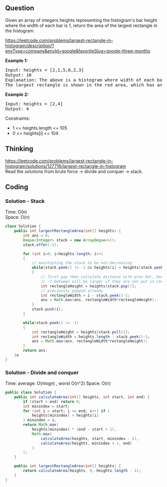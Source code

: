 ## Question
Given an array of integers heights representing the histogram's bar height where the width of each bar is 1, return the area of the largest rectangle in the histogram.  

https://leetcode.com/problems/largest-rectangle-in-histogram/description/?envType=company&envId=google&favoriteSlug=google-three-months

**Example 1:**
<pre>
Input: heights = [2,1,5,6,2,3]
Output: 10
Explanation: The above is a histogram where width of each bar is 1.
The largest rectangle is shown in the red area, which has an area = 10 units.
</pre>

**Example 2:**
<pre>
Input: heights = [2,4]
Output: 4
</pre>

Constraints:  
* 1 <= heights.length <= 105  
* 0 <= heights[i] <= 104  


## Thinking
https://leetcode.com/problems/largest-rectangle-in-histogram/solutions/127716/largest-rectangle-in-histogram  
Read the solutions from brute force -> divide and conquer -> stack.

## Coding
### Solution - Stack
Time: O(n)  
Space: O(n)  
```java
class Solution {
    public int largestRectangleArea(int[] heights) {
        int ans = 0;
        Deque<Integer> stack = new ArrayDeque<>();
        stack.offer(-1);

        for (int i=0; i<heights.length; i++)
        {
            // maintaining the stack to be non-decreasing
            while(stack.peek() != -1 && heights[i] < heights[stack.peek()])
            {
                // first pop then calculate distance with prev bar, because the bar stack.peek() and stack.peek
                // -1 between will be larger if they are not put in consecutively.
                int rectangleHeight = heights[stack.pop()];
                // previously popped already
                int rectangleWidth = i - stack.peek()-1;
                ans = Math.max(ans, rectangleWidth*rectangleHeight);
            }
            stack.push(i);
        }

        while(stack.peek() != -1)
        {
            int rectangleHeight = heights[stack.poll()];
            int rectangleWidth = heights.length - stack.peek()-1;
            ans = Math.max(ans, rectangleWidth*rectangleHeight);
        }
        return ans;
    }a
}
```

### Solution - Divide and conquer
Time: average: O(nlogn)  , worst O(n^2)
Space: O(n)  
```java
public class Solution {
    public int calculateArea(int[] heights, int start, int end) {
        if (start > end) return 0;
        int minindex = start;
        for (int i = start; i <= end; i++) if (
            heights[minindex] > heights[i]
        ) minindex = i;
        return Math.max(
            heights[minindex] * (end - start + 1),
            Math.max(
                calculateArea(heights, start, minindex - 1),
                calculateArea(heights, minindex + 1, end)
            )
        );
    }

    public int largestRectangleArea(int[] heights) {
        return calculateArea(heights, 0, heights.length - 1);
    }
}
```
